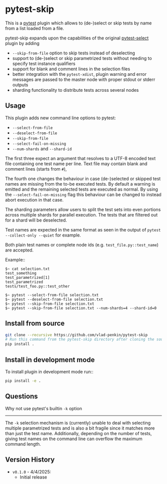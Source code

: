 pytest-skip
=============

This is a [pytest](https://pytest.org) plugin which allows to (de-)select or skip tests by name from a list loaded from a file.

pytest-skip expands upon the capabilities of the original [pytest-select](https://github.com/ulope/pytest-select) plugin
by adding
- `--skip-from-file` option to skip tests instead of deselecting
- support to (de-)select or skip parametrized tests without needing to specify test instance qualifiers
- support for blank and comment lines in the selection files
- better integration with the `pytest-xdist`, plugin warning and error messages are passed to the master node with proper stdout or stderr outputs
- sharding functionality to distribute tests across several nodes


Usage
-----

This plugin adds new command line options to pytest:

- ``--select-from-file``
- ``--deselect-from-file``
- ``--skip-from-file``
- ``--select-fail-on-missing``
- ``--num-shards`` and ``--shard-id``

The first three expect an argument that resolves to a UTF-8 encoded text file containing one test name per
line. Text file may contain blank and comment lines (starts from `#`),

The fourth one changes the behaviour in case (de-)selected or skipped test names are missing from the to-be executed tests.
By default a warning is emitted and the remaining selected tests are executed as normal.
By using the ``--select-fail-on-missing`` flag this behaviour can be changed to instead abort execution in that case.

The sharding parameters allow users to split the test sets into even portions across multiple shards for parallel execution.
The tests that are filtered out for a shard will be deselected.

Test names are expected in the same format as seen in the output of
``pytest --collect-only --quiet`` for example.

Both plain test names or complete node ids (e.g. ``test_file.py::test_name``) are accepted.

Example::

    $~ cat selection.txt
    test_something
    test_parametrized[1]
    test_parametrized
    tests/test_foo.py::test_other

    $~ pytest --select-from-file selection.txt
    $~ pytest --deselect-from-file selection.txt
    $~ pytest --skip-from-file selection.txt
    $~ pytest --skip-from-file selection.txt --num-shards=4 --shard-id=0


Install from source
-------------------

```bash
git clone --recursive https://github.com/vlad-penkin/pytest-skip
# Run this command from the pytest-skip directory after cloning the source code using the command above
pip install .
```

Install in development mode
---------------------------

To install plugin in development mode run::

```bash
pip install -e .
```

Questions
---------

Why not use pytest's builtin ``-k`` option
******************************************

The ``-k`` selection mechanism is (currently) unable to deal with selecting multiple parametrized
tests and is also a bit fragile since it matches more than just the test name.
Additionally, depending on the number of tests, giving test names on the command line can overflow
the maximum command length.

Version History
---------------

- ``v0.1.0`` - 4/4/2025:
    - Initial release
